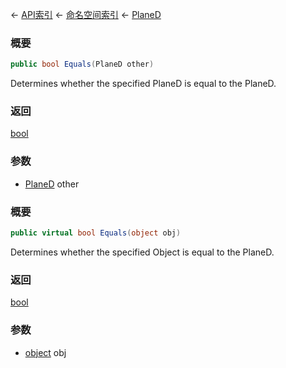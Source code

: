 ← [API索引](Api-Index) ← [命名空间索引](Namespace-Index) ← [PlaneD](VRageMath.PlaneD)

### 概要

```csharp
public bool Equals(PlaneD other)
```

Determines whether the specified PlaneD is equal to the PlaneD.

### 返回

[bool](https://docs.microsoft.com/en-us/dotnet/api/System.Boolean?view=netframework-4.6)

### 参数

* [PlaneD](VRageMath.PlaneD) other
### 概要

```csharp
public virtual bool Equals(object obj)
```

Determines whether the specified Object is equal to the PlaneD.

### 返回

[bool](https://docs.microsoft.com/en-us/dotnet/api/System.Boolean?view=netframework-4.6)

### 参数

* [object](https://docs.microsoft.com/en-us/dotnet/api/System.Object?view=netframework-4.6) obj
